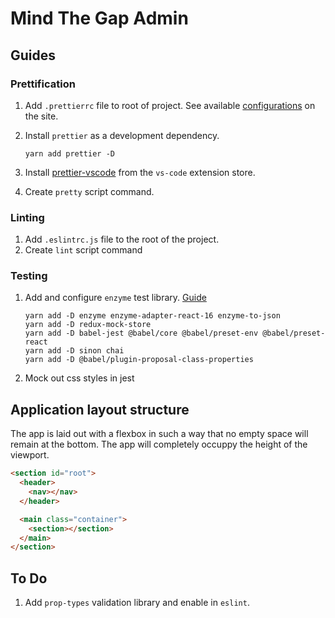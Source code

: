 # Mind The Gap Admin

## Guides

### Prettification

1.  Add `.prettierrc` file to root of project. See available [configurations](https://prettier.io/docs/en/configuration.html) on the site.
1.  Install `prettier` as a development dependency.

        yarn add prettier -D

1.  Install [prettier-vscode](https://github.com/prettier/prettier-vscode) from the `vs-code` extension store.
1.  Create `pretty` script command.

### Linting

1. Add `.eslintrc.js` file to the root of the project.
1. Create `lint` script command

### Testing

1.  Add and configure `enzyme` test library. [Guide](https://alligator.io/react/testing-react-redux-with-jest-enzyme/)

        yarn add -D enzyme enzyme-adapter-react-16 enzyme-to-json
        yarn add -D redux-mock-store
        yarn add -D babel-jest @babel/core @babel/preset-env @babel/preset-react
        yarn add -D sinon chai
        yarn add -D @babel/plugin-proposal-class-properties

1.  Mock out css styles in jest

## Application layout structure

The app is laid out with a flexbox in such a way that no empty space will remain at the bottom. The app will completely occuppy the height of the viewport.

```html
<section id="root">
  <header>
    <nav></nav>
  </header>

  <main class="container">
    <section></section>
  </main>
</section>
```

## To Do

1. Add `prop-types` validation library and enable in `eslint`.
